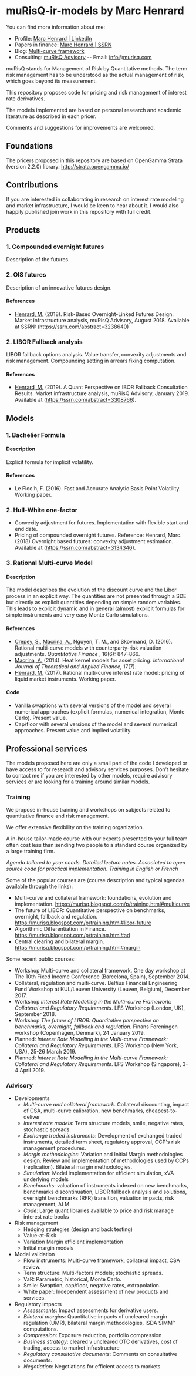 # muRisQ-ir-models by Marc Henrard

You can find more information about me:
* Profile: [Marc Henrard | LinkedIn](https://www.linkedin.com/in/marchenrard/)
* Papers in finance: [Marc Henrard | SSRN](http://ssrn.com/author=352726)
* Blog: [Multi-curve framework](http://multi-curve-framework.blogspot.com)
* Consulting: [muRisQ Advisory](http://murisq.com/) -- Email: [info@murisq.com](mailto:info@murisq.com)

muRisQ stands for Management of Risk by Quantitative methods. The term risk management has to be understood as the actual management of risk, which goes beyond its measurement.

This repository proposes code for pricing and risk management of interest rate derivatives.

The models implemented are based on personal research and academic literature as described in each pricer.

Comments and suggestions for improvements are welcomed.

## Foundations

The pricers proposed in this repository are based on OpenGamma Strata (version 2.2.0) library:
http://strata.opengamma.io/

## Contributions

If you are interested in collaborating in research on interest rate modeling and market infrastructure, I would be keen to hear about it. I would also happily published join work in this repository with full credit. 

## Products

### 1. Compounded overnight futures
Description of the futures.
### 2. OIS futures
Description of an innovative futures design. 
#### References
* [Henrard, M.](http://multi-curve-framework.blogspot.com) (2018). Risk-Based Overnight-Linked Futures Design. Market infrastructure analysis, muRisQ Advisory, August 2018. Available at SSRN: (https://ssrn.com/abstract=3238640)

### 2. LIBOR Fallback analysis
LIBOR fallback options analysis. Value transfer, convexity adjustments and risk management. Compounding setting in arrears fixing computation.

#### References
* [Henrard, M.](http://multi-curve-framework.blogspot.com) (2019). A Quant Perspective on IBOR Fallback Consultation Results. Market infrastructure analysis, muRisQ Advisory, January 2019.
Available at (https://ssrn.com/abstract=3308766).

## Models

### 1. Bachelier Formula

#### Description
Explicit formula for implicit volatility.

#### References
* Le Floc'h, F. (2016). Fast and Accurate Analytic Basis Point Volatility. Working paper.

### 2. Hull-White one-factor
* Convexity adjustment for futures. Implementation with flexible start and end date.
* Pricing of compounded overnight futures. Reference: Henrard, Marc. (2018) Overnight based futures: convexity adjustment estimation. Available at (https://ssrn.com/abstract=3134346).

### 3. Rational Multi-curve Model

#### Description
The model describes the evolution of the discount curve and the Libor process in an explicit way. The quantities are not presented through a SDE but directly as explicit quantities depending on simple random variables. This leads to explicit dynamic and in general (almost) explicit formulas for simple instruments and very easy Monte Carlo simulations.

#### References
* [Crepey, S.](https://math.maths.univ-evry.fr/crepey/), [Macrina, A.](http://amacrina.wixsite.com/macrina), Nguyen, T. M., and Skovmand, D. (2016). Rational multi-curve models with counterparty-risk valuation adjustments. *Quantitative Finance* , 16(6): 847-866.
* [Macrina, A.](http://amacrina.wixsite.com/macrina) (2014). Heat kernel models for asset pricing. *International Journal of Theoretical and Applied Finance*, 17(7).
* [Henrard, M.](http://multi-curve-framework.blogspot.com) (2017). Rational multi-curve interest rate model: pricing of liquid market instruments. Working paper.

#### Code 
* Vanilla swaptions with several versions of the model and several numerical approaches (explicit formulas, numerical integration, Monte Carlo). Present value.
* Cap/floor with several versions of the model and several numerical approaches. Present value and implied volatility.


## Professional services

The models proposed here are only a small part of the code I developed or have access to for research and advisory services purposes. Don’t hesitate to contact me if you are interested by other models, require advisory services or are looking for a training around similar models.

### Training

We propose in-house training and workshops on subjects related to quantitative finance and risk management.

We offer extensive flexibility on the training organization.

A in-house tailor-made course with our experts presented to your full team often cost less than sending two people to a standard course organized by a large training firm.

*Agenda tailored to your needs. Detailed lecture notes.*
*Associated to open source code for practical implementation.*
*Training in English or French*

Some of the popular courses are (course description and typical agendas available through the links):
* Multi-curve and collateral framework: foundations, evolution and implementation. <https://murisq.blogspot.com/p/training.html#multicurve>
* The future of LIBOR: Quantitative perspective on benchmarks, overnight, fallback and regulation. <https://murisq.blogspot.com/p/training.html#libor-future>
* Algorithmic Differentiation in Finance. <https://murisq.blogspot.com/p/training.html#ad>
* Central clearing and bilateral margin. <https://murisq.blogspot.com/p/training.html#margin>

Some recent public courses:
* Workshop Multi-curve and collateral framework. One day workshop at The 10th Fixed Income Conference (Barcelona, Spain), September 2014.
* Collateral, regulation and multi-curve. Belfius Financial Engineering Fund Workshop at KUL/Leuven University (Leuven, Belgium), December 2017.
* Workshop *Interest Rate Modelling in the Multi-curve Framework: Collateral and Regulatory Requirements*. LFS Workshop (London, UK), September 2018.
* Workshop *The future of LIBOR: Quantitative perspective on benchmarks, overnight, fallback and regulation*. Finans Foreningen workshop (Copenhagen, Denmark), 24 January 2019.
* Planned: *Interest Rate Modelling in the Multi-curve Framework: Collateral and Regulatory Requirements*. LFS Workshop (New York, USA), 25-26 March 2019.
* Planned: *Interest Rate Modelling in the Multi-curve Framework: Collateral and Regulatory Requirements*. LFS Workshop (Singapore), 3-4 April 2019.

### Advisory

* Developments
    * *Multi-curve and collateral framework*. Collateral discounting, impact of CSA, multi-curve calibration, new benchmarks, cheapest-to-deliver
    * *Interest rate models*: Term structure models, smile, negative rates, stochastic spreads.
    * *Exchange traded instruments*: Development of exchanged traded instruments, detailed term sheet, regulatory approval, CCP's risk management procedures.
    * *Margin methodologies*: Variation and Initial Margin methodologies design. Review and implementation of methodologies used by CCPs (replication). Bilateral margin methodologies.
    * *Simulation*: Model implementation for efficient simulation, xVA underlying models 
    * *Benchmarks*: valuation of instruments indexed on new benchmarks, benchmarks discontinuation, LIBOR fallback analysis and solutions, overnight benchmarks (RFR) transition, valuation impacts, risk management, ALM
    * *Code*: Large quant libraries available to price and risk manage interest rate books
* Risk management
	* Hedging strategies (design and back testing)
	* Value-at-Risk
	* Variation Margin efficient implementation
	* Initial margin models 
* Model validation
	* Flow instruments: Multi-curve framework, collateral impact, CSA review.
	* Term structure: Multi-factors models; stochastic spreads.
	* VaR: Parametric, historical, Monte Carlo.
	* Smile: Swaption, cap/floor, negative rates, extrapolation.
	* White paper: Independent assessment of new products and services.
* Regulatory impacts
    * *Assessments*: Impact assessments for derivative users.
    * *Bilateral margins*: Quantitative impacts of uncleared margin regulation (UMR), bilateral margin methodologies, ISDA SIMM™ computations.
    * *Compression*: Exposure reduction, portfolio compression
    * *Business strategy*: cleared v uncleared OTC derivatives, cost of trading, access to market infrastructure
    * *Regulatory consultative documents*: Comments on consultative documents.
    * *Negotiation*: Negotiations for efficient access to markets
    